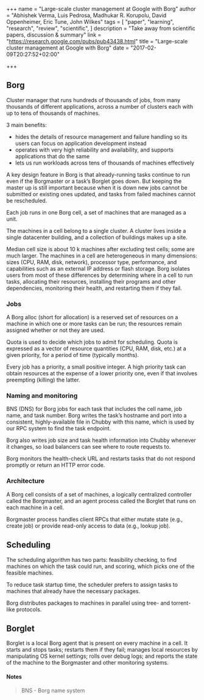 +++
name = "Large-scale cluster management at Google with Borg"
author = "Abhishek Verma, Luis Pedrosa, Madhukar R. Korupolu, David Oppenheimer, Eric Tune, John Wilkes"
tags = [
  "paper",
  "learning",
  "research",
  "review",
  "scientific",
]
description = "Take away from scientific papers, discussion & summary"
link = "https://research.google.com/pubs/pub43438.html"
title = "Large-scale cluster management at Google with Borg"
date = "2017-02-09T20:27:52+02:00"

+++

## Borg

Cluster manager that runs hundreds of thousands of jobs, from many thousands of
different applications, across a number of clusters each with up to tens of thousands of machines.

3 main benefits:

  - hides the details of resource management and failure handling so its users can
    focus on application development instead
  - operates with very high reliability and availability, and supports applications that do the same
  - lets us run workloads across tens of thousands of machines effectively

A key design feature in Borg is that already-running tasks
continue to run even if the Borgmaster or a task’s Borglet
goes down. But keeping the master up is still important
because when it is down new jobs cannot be submitted
or existing ones updated, and tasks from failed machines
cannot be rescheduled.

Each job runs in one Borg cell, a set of machines that are managed as a unit.

The machines in a cell belong to a single cluster. A cluster lives inside a single datacenter
building, and a collection of buildings makes up a site.

Median cell size is about 10 k machines after excluding test cells; some are
much larger.
The machines in a cell are heterogeneous in many dimensions: sizes (CPU, RAM,
disk, network), processor type, performance, and capabilities such as an
external IP address or flash storage.
Borg isolates users from most of these differences by determining where in a
cell to run tasks, allocating their resources, installing their programs and
other dependencies, monitoring their health, and restarting them if they fail.

### Jobs

A Borg alloc (short for allocation) is a reserved set of resources on a machine
in which one or more tasks can be run; the resources remain assigned whether or
not they are used.

Quota is used to decide which jobs to admit for scheduling.
Quota is expressed as a vector of resource quantities (CPU, RAM, disk, etc.)
at a given priority, for a period of time (typically months).

Every job has a priority, a small positive integer. A high priority task
can obtain resources at the expense of a lower priority one,
even if that involves preempting (killing) the latter.

### Naming and monitoring

BNS (DNS) for Borg jobs for each task that includes the cell name, job name, and task number.
Borg writes the task’s hostname and port into a consistent,
highly-available file in Chubby with this name, which
is used by our RPC system to find the task endpoint.

Borg also writes job size and task health information into
Chubby whenever it changes, so load balancers can see
where to route requests to.

Borg monitors the health-check URL and restarts
tasks that do not respond promptly or return an HTTP error code.

### Architecture

A Borg cell consists of a set of machines, a logically centralized
controller called the Borgmaster, and an agent process
called the Borglet that runs on each machine in a cell.

Borgmaster process handles client RPCs that either
mutate state (e.g., create job) or provide read-only access
to data (e.g., lookup job).

## Scheduling

The scheduling algorithm has two parts: feasibility checking, to find
machines on which the task could run, and scoring, which picks
one of the feasible machines.

To reduce task startup time, the scheduler prefers to assign
tasks to machines that already have the necessary packages.

Borg distributes packages to machines in parallel using tree-
and torrent-like protocols.

## Borglet

Borglet is a local Borg agent that is present on every
machine in a cell. It starts and stops tasks; restarts them if
they fail; manages local resources by manipulating OS kernel settings;
rolls over debug logs; and reports the state of the
machine to the Borgmaster and other monitoring systems.

#### Notes

> BNS - Borg name system
